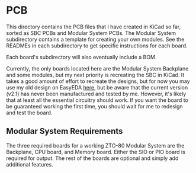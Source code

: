 # PCB
This directory contains the PCB files that I have created in KiCad so far, sorted as SBC PCBs and Modular System PCBs. The Modular System subdirectory contains a template for creating your own modules. See the READMEs in each subdirectory to get specific instructions for each board.

Each board's subdirectory will also eventually include a BOM.

Currently, the only boards located here are the Modular System Backplane and some modules, but my next priority is recreating the SBC in KiCad. It takes a good amount of effort to recreate the designs, but for now you may use my old design on EasyEDA [here](https://easyeda.com/jtohahn/z80-sbc-v2), but be aware that the current version (v2.1) has never been manufactured and tested by me. However, it's likely that at least all the essential circuitry should work. If you want the board to be guaranteed working the first time, you should wait for me to redesign and test the board.

## Modular System Requirements
The three required boards for a working ZTO-80 Modular System are the Backplane, CPU board, and Memory board. Either the SIO or PIO board is required for output. The rest of the boards are optional and simply add additional features.
